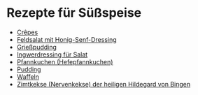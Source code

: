 Rezepte für Süßspeise
=====================

* [Crêpes](Crepes.md)
* [Feldsalat mit Honig-Senf-Dressing](Feldsalat.txt)
* [Grießpudding](Grießpudding.txt)
* [Ingwerdressing für Salat](Ingwerdressing.txt)
* [Pfannkuchen (Hefepfannkuchen)](Pfannkuchen.htm)
* [Pudding](pudding.md)
* [Waffeln](waffeln.md)
* [Zimtkekse (Nervenkekse) der heiligen Hildegard von Bingen](Zimtkekse.txt)
